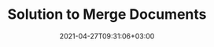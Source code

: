 ---
############################# Static ############################
layout: "product"
date: 2021-04-27T09:31:06+03:00
draft: false

############################# Head ############################
head_title: "Document and Image Merger Solution"
head_description: "Merge documents of various formats on any platform with Cloud API, native APIs and online application for programmers and end users"

############################# Header ############################
title: "Solution to Merge Documents"
description: "Merge documents of various formats on any platform with Cloud API, native APIs and online application for programmers and end users"

############################# APIs ###############################
apis:
  enable: true

  api:
    # api loop
    - title: "GroupDocs.Merger Cloud APIs Include"
      link: "/merger/family"
      label: "View All Cloud APIs"
      api_product:
        # api_product loop
        - link: "/merger/curl"
          img_alt: "GroupDocs.Merger Cloud for cURL"
          image: "/sdk/272x272/groupdocs_merger-for-curl.webp"
          product: "GroupDocs.Merger"
          platform: "Cloud for cURL"
          content: "Simple cURL commands for RESTful document merger Cloud API to merge and split documents across the wide range of supported popular document formats."

        # api_product loop
        - link: "/merger/net"
          img_alt: "GroupDocs.Merger Cloud SDK for .NET"
          image: "/sdk/272x272/groupdocs_merger-for-net.webp"
          product: "GroupDocs.Merger"
          platform: "Cloud SDK for .NET"
          content: "Cloud SDK for Microsoft .NET that help programmers to implement quick merge and split feature for multiple documents with in their .NET based applications."

        # api_product loop
        - link: "/merger/java"
          img_alt: "GroupDocs.Merger Cloud SDK for Java"
          image: "/sdk/272x272/groupdocs_merger-for-java.webp"
          product: "GroupDocs.Merger"
          platform: "Cloud SDK for Java"
          content: "Combine multiple documents into one, split any document to multiple, reorder, replace or change page orientation in your Java applications."
    # api loop
    - title: "GroupDocs.Merger On Premise APIs Include"
      link: "https://products.groupdocs.com/merger/"
      label: "View All On Premise APIs"
      api_product:
        # api_product loop
        - link: "https://products.groupdocs.com/merger/net/"
          img_alt: "GroupDocs.Merger for .NET"
          image: "/logo/net/groupdocs-merger.png"
          product: "GroupDocs.Merger"
          platform: ".NET"
          content: "On-Premise API for Microsoft .NET allows developer to merge and split documents within ASP.NET, Windows Forms, WPF, WCF and all types of .NET applications."

        # api_product loop
        - link: "https://products.groupdocs.com/merger/java/"
          img_alt: "GroupDocs.Merger"
          image: "/logo/java/groupdocs-merger.png"
          product: "GroupDocs.Merger"
          platform: "Java"
          content: "Native Java APIs to quickly join multiple documents or split any document into pages within your Java based applications."

       # api loop
    - title: "GroupDocs.Merger Cross Platform Apps Include"
      link: "https://products.groupdocs.app/merger/family"
      label: "View All Cross Platform Apps"
      api_product:
        # api_product loop
        - link: "https://products.groupdocs.app/merger/total"
          img_alt: "GroupDocs.Merger Total"
          image: "/logo/app/groupdocs_merger-app.png"
          product: "GroupDocs.Merger"
          platform: "Total"
          content: "Try our free online app to concatenate more than 30 types of files without leaving your favorite web browser."

        # api_product loop
        - link: "https://products.groupdocs.app/merger/docx"
          img_alt: "GroupDocs.Merger DOCX"
          image: "/logo/app/groupdocs_words-app.png"
          product: "GroupDocs.Merger"
          platform: "DOCX"
          content: "Concatenate multiple Word's DOCX files to get a single document.."

        # api_product loop
        - link: "https://products.groupdocs.app/merger/pdf"
          img_alt: "GroupDocs.Merger PDF"
          image: "/logo/app/groupdocs_pdf-app.png"
          product: "GroupDocs.Merger"
          platform: "PDF"
          content: "Merge multiple PDF files to generate a single document directly from the web browser."


############################# Back to top ###############################
back_to_top:
  enable: true
---